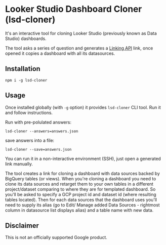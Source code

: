 # Looker Studio Dashboard Cloner (lsd-cloner)

It's an interactive tool for cloning Looker Studio (previously known as Data Studio) dashboards.

The tool asks a series of question and generates a [Linking API]( https://developers.google.com/looker-studio/integrate/linking-api) link, once opened it copies a dashboard with all its datasources.


## Installation

```
npm i -g lsd-cloner
```

## Usage
Once installed globally (with `-g` option) it provides `lsd-cloner` CLI tool. Run it and follow instructions.

Run with pre-polulated answers:
```
lsd-cloner --answers=answers.json
```


save answers into a file:
```
lsd-cloner --save=answers.json
```

You can run it in a non-interactive environment (SSH), just open a generated link manually.


The tool creates a link for cloning a dashboard with data sources backed by BigQuery tables (or views).
When you're cloning a dashboard you need to clone its data sources and retarget them to your own tables in a different project/dataset comparing to where they are for templated dashboard.
So you'll be asked to specify a GCP project id and dataset id (where resulting tables located).
Then for each data sources that the dashboard uses you'll need to supply its alias (go to Edit/ Manage added Data Sources - rightmost column in datasource list displays alias)
and a table name with new data.


## Disclaimer
This is not an officially supported Google product.

